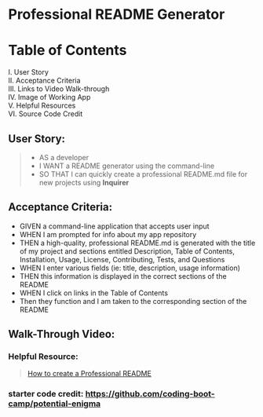 # Professional README Generator

# Table of Contents
 I. User Story <br>
 II. Acceptance Criteria <br>
 III. Links to Video Walk-through <br>
 IV. Image of Working App <br>
 V. Helpful Resources <br>
 VI. Source Code Credit <br>

## User Story:
> - AS a developer
> - I WANT a README generator using the command-line
> - SO THAT I can quickly create a professional README.md file for new projects using **Inquirer** 

## Acceptance Criteria:
- GIVEN a command-line application that accepts user input
- WHEN I am prompted for info about my app repository
- THEN a high-quality, professional README.md is generated with the title of my project and sections entitled Description, Table of Contents, Installation, Usage, License, Contributing, Tests, and Questions
- WHEN I enter various fields (ie: title, description, usage information)
- THEN this information is displayed in the correct sections of the README
- WHEN I click on links in the Table of Contents
- Then they function and I am taken to the corresponding section of the README


## Walk-Through Video:


### Helpful Resource:
> [How to create a Professional README](https://coding-boot-camp.github.io/full-stack/github/professional-readme-guide)



### starter code credit: https://github.com/coding-boot-camp/potential-enigma